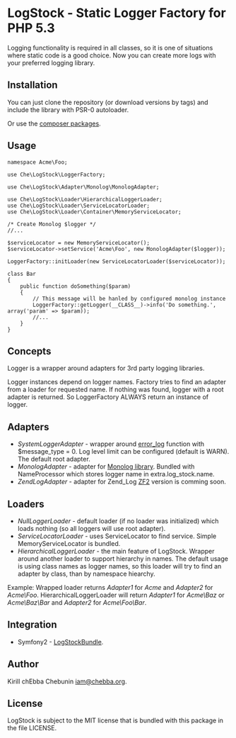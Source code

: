 LogStock - Static Logger Factory for PHP 5.3
============================================

Logging functionality is required in all classes, so it is one of situations where static code is a good choice.
Now you can create more logs with your preferred logging library.

Installation
------------

You can just clone the repository (or download versions by tags) and include the library with PSR-0 autoloader.

Or use the [composer packages](http://packagist.org/packages/che/log-stock "che/log-stock").


Usage
-----

    namespace Acme\Foo;

    use Che\LogStock\LoggerFactory;

    use Che\LogStock\Adapter\Monolog\MonologAdapter;

    use Che\LogStock\Loader\HierarchicalLoggerLoader;
    use Che\LogStock\Loader\ServiceLocatorLoader;
    use Che\LogStock\Loader\Container\MemoryServiceLocator;

    /* Create Monolog $logger */
    //...

    $serviceLocator = new MemoryServiceLocator();
    $serviceLocator->setService('Acme\Foo', new MonologAdapter($logger));

    LoggerFactory::initLoader(new ServiceLocatorLoader($serviceLocator));

    class Bar
    {
        public function doSomething($param)
        {
            // This message will be hanled by configured monolog instance
            LoggerFactory::getLogger(__CLASS__)->info('Do something.', array('param' => $param));
            //...
        }
    }

Concepts
--------

Logger is a wrapper around adapters for 3rd party logging libraries.

Logger instances depend on logger names. Factory tries to find an adapter from a loader for requested name. If nothing was found, logger with a root adapter is returned. So LoggerFactory ALWAYS return an instance of logger.


Adapters
--------

*   _SystemLoggerAdapter_ - wrapper around [error_log](http://www.php.net/manual/en/function.error-log.php "error_log") function with $message_type = 0.
    Log level limit can be configured (default is WARN). The default root adapter.
*   _MonologAdapter_ - adapter for [Monolog library](https://github.com/Seldaek/monolog "Monolog"). Bundled with NameProcessor which stores logger name in extra.log_stock.name.
*   _ZendLogAdapter_ - adapter for Zend_Log [ZF2](https://github.com/zendframework/zf2 "ZF2") version is comming soon.

Loaders
-------

*   _NullLoggerLoader_ - default loader (if no loader was initialized) which loads nothing (so all loggers will use root adapter).
*   _ServiceLocatorLoader_ - uses ServiceLocator to find service. Simple MemoryServiceLocator is bundled.
*   _HierarchicalLoggerLoader_ - the main feature of LogStock. Wrapper around another loader to support hierarchy in names.
    The default usage is using class names as logger names, so this loader will try to find an adapter by class, than by namespace hiearchy.

Example:
Wrapped loader returns _Adapter1_ for _Acme_ and _Adapter2_ for _Acme\\Foo_.
HierarchicalLoggerLoader will return _Adapter1_ for _Acme\\Baz_ or _Acme\\Baz\\Bar_ and _Adapter2_ for _Acme\\Foo\\Bar_.

Integration
-----------

* Symfony2 - [LogStockBundle](https://github.com/chEbba/LogStockBundle).

Author
------

Kirill chEbba Chebunin <iam@chebba.org>.

License
-------

LogStock is subject to the MIT license that is bundled with this package in the file LICENSE.